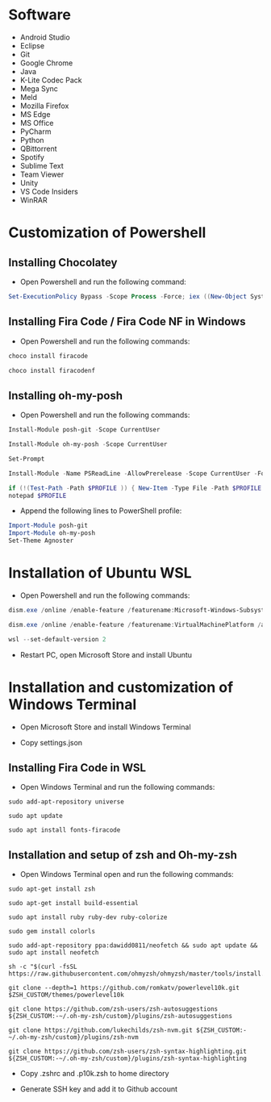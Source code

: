 Software
========

* Android Studio
* Eclipse
* Git
* Google Chrome
* Java
* K-Lite Codec Pack
* Mega Sync
* Meld
* Mozilla Firefox
* MS Edge
* MS Office
* PyCharm
* Python
* QBittorrent
* Spotify
* Sublime Text
* Team Viewer
* Unity
* VS Code Insiders
* WinRAR

Customization of Powershell
===========================

Installing Chocolatey
---------------------

* Open Powershell and run the following command:
```powershell
Set-ExecutionPolicy Bypass -Scope Process -Force; iex ((New-Object System.Net.WebClient).DownloadString('https://chocolatey.org/install.ps1'))
```

Installing Fira Code / Fira Code NF in Windows
----------------------------------------------

* Open Powershell and run the following commands:
```powershell
choco install firacode
```
```powershell
choco install firacodenf
```

Installing oh-my-posh
---------------------

* Open Powershell and run the following commands:
```powershell
Install-Module posh-git -Scope CurrentUser
```
```powershell
Install-Module oh-my-posh -Scope CurrentUser
```
```powershell
Set-Prompt
```
```powershell
Install-Module -Name PSReadLine -AllowPrerelease -Scope CurrentUser -Force -SkipPublisherCheck
```
```powershell
if (!(Test-Path -Path $PROFILE )) { New-Item -Type File -Path $PROFILE -Force }
notepad $PROFILE
```

* Append the following lines to PowerShell profile:

```powershell
Import-Module posh-git
Import-Module oh-my-posh
Set-Theme Agnoster
```

Installation of Ubuntu WSL
==========================

* Open Powershell and run the following commands:
```powershell
dism.exe /online /enable-feature /featurename:Microsoft-Windows-Subsystem-Linux /all /norestart
```
```powershell
dism.exe /online /enable-feature /featurename:VirtualMachinePlatform /all /norestart
```
```powershell
wsl --set-default-version 2
```

* Restart PC, open Microsoft Store and install Ubuntu


Installation and customization of Windows Terminal
==================================================

* Open Microsoft Store and install Windows Terminal

* Copy settings.json


Installing Fira Code in WSL
---------------------------

* Open Windows Terminal and run the following commands:
```shell
sudo add-apt-repository universe
```
```shell
sudo apt update
```
```shell
sudo apt install fonts-firacode
```

Installation and setup of zsh and Oh-my-zsh
-------------------------------------------

* Open Windows Terminal open and run the following commands:
```shell
sudo apt-get install zsh
```
```shell
sudo apt-get install build-essential
```
```shell
sudo apt install ruby ruby-dev ruby-colorize
```
```shell
sudo gem install colorls
```
```shell
sudo add-apt-repository ppa:dawidd0811/neofetch && sudo apt update && sudo apt install neofetch
```
```shell
sh -c "$(curl -fsSL https://raw.githubusercontent.com/ohmyzsh/ohmyzsh/master/tools/install.sh)"
```
```shell
git clone --depth=1 https://github.com/romkatv/powerlevel10k.git $ZSH_CUSTOM/themes/powerlevel10k
```
```shell
git clone https://github.com/zsh-users/zsh-autosuggestions ${ZSH_CUSTOM:-~/.oh-my-zsh/custom}/plugins/zsh-autosuggestions
```
```shell
git clone https://github.com/lukechilds/zsh-nvm.git ${ZSH_CUSTOM:-~/.oh-my-zsh/custom}/plugins/zsh-nvm
```
```shell
git clone https://github.com/zsh-users/zsh-syntax-highlighting.git ${ZSH_CUSTOM:-~/.oh-my-zsh/custom}/plugins/zsh-syntax-highlighting
```

* Copy .zshrc and .p10k.zsh to home directory

* Generate SSH key and add it to Github account
